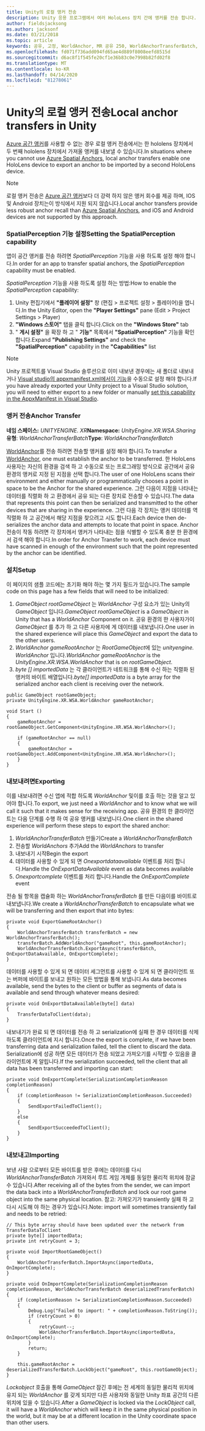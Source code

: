 ```yaml
---
title: Unity의 로컬 앵커 전송
description: Unity 응용 프로그램에서 여러 HoloLens 장치 간에 앵커를 전송 합니다.
author: fieldsjacksong
ms.author: jacksonf
ms.date: 03/21/2018
ms.topic: article
keywords: 공유, 고정, WorldAnchor, MR 공유 250, WorldAnchorTransferBatch, SpatialPerception, 전송, 로컬 앵커 전송, 앵커 내보내기, 앵커 가져오기
ms.openlocfilehash: fd071f736add094fd65ae4d889f8008eefd8515d
ms.sourcegitcommit: d6ac8f1f545fe20cf1e36b83c0e7998b82fd02f8
ms.translationtype: MT
ms.contentlocale: ko-KR
ms.lasthandoff: 04/14/2020
ms.locfileid: "81278061"
---
```

# <a name="local-anchor-transfers-in-unity"></a><span data-ttu-id="f0596-104">Unity의 로컬 앵커 전송</span><span class="sxs-lookup"><span data-stu-id="f0596-104">Local anchor transfers in Unity</span></span>

<span data-ttu-id="f0596-105"><a href="https://docs.microsoft.com/azure/spatial-anchors" target="_blank">Azure 공간 앵커</a>를 사용할 수 없는 경우 로컬 앵커 전송에서는 한 hololens 장치에서 두 번째 hololens 장치에서 가져올 앵커를 내보낼 수 있습니다.</span><span class="sxs-lookup"><span data-stu-id="f0596-105">In situations where you cannot use <a href="https://docs.microsoft.com/azure/spatial-anchors" target="_blank">Azure Spatial Anchors</a>, local anchor transfers enable one HoloLens device to export an anchor to be imported by a second HoloLens device.</span></span>

>[!NOTE]
><span data-ttu-id="f0596-106">로컬 앵커 전송은 <a href="https://docs.microsoft.com/azure/spatial-anchors" target="_blank">Azure 공간 앵커</a>보다 더 강력 하지 않은 앵커 회수를 제공 하며, IOS 및 Android 장치는이 방식에서 지원 되지 않습니다.</span><span class="sxs-lookup"><span data-stu-id="f0596-106">Local anchor transfers provide less robust anchor recall than <a href="https://docs.microsoft.com/azure/spatial-anchors" target="_blank">Azure Spatial Anchors</a>, and iOS and Android devices are not supported by this approach.</span></span>

### <a name="setting-the-spatialperception-capability"></a><span data-ttu-id="f0596-107">SpatialPerception 기능 설정</span><span class="sxs-lookup"><span data-stu-id="f0596-107">Setting the SpatialPerception capability</span></span>

<span data-ttu-id="f0596-108">앱이 공간 앵커를 전송 하려면 *SpatialPerception* 기능을 사용 하도록 설정 해야 합니다.</span><span class="sxs-lookup"><span data-stu-id="f0596-108">In order for an app to transfer spatial anchors, the *SpatialPerception* capability must be enabled.</span></span>

<span data-ttu-id="f0596-109">*SpatialPerception* 기능을 사용 하도록 설정 하는 방법:</span><span class="sxs-lookup"><span data-stu-id="f0596-109">How to enable the *SpatialPerception* capability:</span></span>
1. <span data-ttu-id="f0596-110">Unity 편집기에서 **"플레이어 설정"** 창 (편집 > 프로젝트 설정 > 플레이어)을 엽니다.</span><span class="sxs-lookup"><span data-stu-id="f0596-110">In the Unity Editor, open the **"Player Settings"** pane (Edit > Project Settings > Player)</span></span>
2. <span data-ttu-id="f0596-111">**"Windows 스토어"** 탭을 클릭 합니다.</span><span class="sxs-lookup"><span data-stu-id="f0596-111">Click on the **"Windows Store"** tab</span></span>
3. <span data-ttu-id="f0596-112">" **게시 설정"** 을 확장 하 고 " **기능"** 목록에서 **"SpatialPerception"** 기능을 확인 합니다.</span><span class="sxs-lookup"><span data-stu-id="f0596-112">Expand **"Publishing Settings"** and check the **"SpatialPerception"** capability in the **"Capabilities"** list</span></span>

>[!NOTE]
><span data-ttu-id="f0596-113">Unity 프로젝트를 Visual Studio 솔루션으로 이미 내보낸 경우에는 새 폴더로 내보내거나 [Visual studio의 appxmanifest.xml에서이 기능](local-anchor-transfers-in-directx.md#set-up-your-app-to-use-the-spatialperception-capability)을 수동으로 설정 해야 합니다.</span><span class="sxs-lookup"><span data-stu-id="f0596-113">If you have already exported your Unity project to a Visual Studio solution, you will need to either export to a new folder or manually [set this capability in the AppxManifest in Visual Studio](local-anchor-transfers-in-directx.md#set-up-your-app-to-use-the-spatialperception-capability).</span></span>

### <a name="anchor-transfer"></a><span data-ttu-id="f0596-114">앵커 전송</span><span class="sxs-lookup"><span data-stu-id="f0596-114">Anchor Transfer</span></span>

<span data-ttu-id="f0596-115">**네임 스페이스:** *UNITYENGINE. XR*</span><span class="sxs-lookup"><span data-stu-id="f0596-115">**Namespace:** *UnityEngine.XR.WSA.Sharing*</span></span><br>
<span data-ttu-id="f0596-116">**유형**: *WorldAnchorTransferBatch*</span><span class="sxs-lookup"><span data-stu-id="f0596-116">**Type**: *WorldAnchorTransferBatch*</span></span>

<span data-ttu-id="f0596-117">[WorldAnchor](coordinate-systems-in-unity.md)를 전송 하려면 전송할 앵커를 설정 해야 합니다.</span><span class="sxs-lookup"><span data-stu-id="f0596-117">To transfer a [WorldAnchor](coordinate-systems-in-unity.md), one must establish the anchor to be transferred.</span></span> <span data-ttu-id="f0596-118">한 HoloLens 사용자는 자신의 환경을 검색 하 고 수동으로 또는 프로그래밍 방식으로 공간에서 공유 환경의 앵커로 지정 된 지점을 선택 합니다.</span><span class="sxs-lookup"><span data-stu-id="f0596-118">The user of one HoloLens scans their environment and either manually or programmatically chooses a point in space to be the Anchor for the shared experience.</span></span> <span data-ttu-id="f0596-119">그런 다음이 지점을 나타내는 데이터를 직렬화 하 고 환경에서 공유 되는 다른 장치로 전송할 수 있습니다.</span><span class="sxs-lookup"><span data-stu-id="f0596-119">The data that represents this point can then be serialized and transmitted to the other devices that are sharing in the experience.</span></span> <span data-ttu-id="f0596-120">그런 다음 각 장치는 앵커 데이터를 역직렬화 하 고 공간에서 해당 지점을 찾으려고 시도 합니다.</span><span class="sxs-lookup"><span data-stu-id="f0596-120">Each device then de-serializes the anchor data and attempts to locate that point in space.</span></span> <span data-ttu-id="f0596-121">Anchor 전송이 작동 하려면 각 장치에서 앵커가 나타내는 점을 식별할 수 있도록 충분 한 환경에서 검색 해야 합니다.</span><span class="sxs-lookup"><span data-stu-id="f0596-121">In order for Anchor Transfer to work, each device must have scanned in enough of the environment such that the point represented by the anchor can be identified.</span></span>

### <a name="setup"></a><span data-ttu-id="f0596-122">설치</span><span class="sxs-lookup"><span data-stu-id="f0596-122">Setup</span></span>

<span data-ttu-id="f0596-123">이 페이지의 샘플 코드에는 초기화 해야 하는 몇 가지 필드가 있습니다.</span><span class="sxs-lookup"><span data-stu-id="f0596-123">The sample code on this page has a few fields that will need to be initialized:</span></span>
1. <span data-ttu-id="f0596-124">*GameObject rootGameObject* 는 *WorldAnchor* 구성 요소가 있는 Unity의 *GameObject* 입니다.</span><span class="sxs-lookup"><span data-stu-id="f0596-124">*GameObject rootGameObject* is a *GameObject* in Unity that has a *WorldAnchor* Component on it.</span></span> <span data-ttu-id="f0596-125">공유 환경의 한 사용자가이 *GameObject* 를 추가 하 고 다른 사용자에 게 데이터를 내보냅니다.</span><span class="sxs-lookup"><span data-stu-id="f0596-125">One user in the shared experience will place this *GameObject* and export the data to the other users.</span></span>
2. <span data-ttu-id="f0596-126">*WorldAnchor gameRootAnchor* 는 *RootGameObject*에 있는 *unityengine. WorldAnchor* 입니다.</span><span class="sxs-lookup"><span data-stu-id="f0596-126">*WorldAnchor gameRootAnchor* is the *UnityEngine.XR.WSA.WorldAnchor* that is on *rootGameObject*.</span></span>
3. <span data-ttu-id="f0596-127">*byte [] importedData* 는 각 클라이언트가 네트워크를 통해 수신 하는 직렬화 된 앵커의 바이트 배열입니다.</span><span class="sxs-lookup"><span data-stu-id="f0596-127">*byte[] importedData* is a byte array for the serialized anchor each client is receiving over the network.</span></span>

```
public GameObject rootGameObject;
private UnityEngine.XR.WSA.WorldAnchor gameRootAnchor;

void Start ()
{
    gameRootAnchor = rootGameObject.GetComponent<UnityEngine.XR.WSA.WorldAnchor>();

    if (gameRootAnchor == null)
    {
        gameRootAnchor = rootGameObject.AddComponent<UnityEngine.XR.WSA.WorldAnchor>();
    }
}
```

### <a name="exporting"></a><span data-ttu-id="f0596-128">내보내려면</span><span class="sxs-lookup"><span data-stu-id="f0596-128">Exporting</span></span>

<span data-ttu-id="f0596-129">이를 내보내려면 수신 앱에 적합 하도록 *WorldAnchor* 및이를 호출 하는 것을 알고 있어야 합니다.</span><span class="sxs-lookup"><span data-stu-id="f0596-129">To export, we just need a *WorldAnchor* and to know what we will call it such that it makes sense for the receiving app.</span></span> <span data-ttu-id="f0596-130">공유 환경의 한 클라이언트는 다음 단계를 수행 하 여 공유 앵커를 내보냅니다.</span><span class="sxs-lookup"><span data-stu-id="f0596-130">One client in the shared experience will perform these steps to export the shared anchor:</span></span>
1. <span data-ttu-id="f0596-131">*WorldAnchorTransferBatch* 만들기</span><span class="sxs-lookup"><span data-stu-id="f0596-131">Create a *WorldAnchorTransferBatch*</span></span>
2. <span data-ttu-id="f0596-132">전송할 *WorldAnchors* 추가</span><span class="sxs-lookup"><span data-stu-id="f0596-132">Add the *WorldAnchors* to transfer</span></span>
3. <span data-ttu-id="f0596-133">내보내기 시작</span><span class="sxs-lookup"><span data-stu-id="f0596-133">Begin the export</span></span>
4. <span data-ttu-id="f0596-134">데이터를 사용할 수 있게 되 면 *Onexportdataavailable* 이벤트를 처리 합니다.</span><span class="sxs-lookup"><span data-stu-id="f0596-134">Handle the *OnExportDataAvailable* event as data becomes available</span></span>
5. <span data-ttu-id="f0596-135">*Onexportcomplete* 이벤트를 처리 합니다.</span><span class="sxs-lookup"><span data-stu-id="f0596-135">Handle the *OnExportComplete* event</span></span>

<span data-ttu-id="f0596-136">전송 될 항목을 캡슐화 하는 *WorldAnchorTransferBatch* 를 만든 다음이를 바이트로 내보냅니다.</span><span class="sxs-lookup"><span data-stu-id="f0596-136">We create a *WorldAnchorTransferBatch* to encapsulate what we will be transferring and then export that into bytes:</span></span>

```
private void ExportGameRootAnchor()
{
    WorldAnchorTransferBatch transferBatch = new WorldAnchorTransferBatch();
    transferBatch.AddWorldAnchor("gameRoot", this.gameRootAnchor);
    WorldAnchorTransferBatch.ExportAsync(transferBatch, OnExportDataAvailable, OnExportComplete);
}
```

<span data-ttu-id="f0596-137">데이터를 사용할 수 있게 되 면 데이터 세그먼트를 사용할 수 있게 되 면 클라이언트 또는 버퍼에 바이트를 보내고 원하는 모든 방법을 통해 보냅니다.</span><span class="sxs-lookup"><span data-stu-id="f0596-137">As data becomes available, send the bytes to the client or buffer as segments of data is available and send through whatever means desired:</span></span>

```
private void OnExportDataAvailable(byte[] data)
{
    TransferDataToClient(data);
}
```

<span data-ttu-id="f0596-138">내보내기가 완료 되 면 데이터를 전송 하 고 serialization에 실패 한 경우 데이터를 삭제 하도록 클라이언트에 지시 합니다.</span><span class="sxs-lookup"><span data-stu-id="f0596-138">Once the export is complete, if we have been transferring data and serialization failed, tell the client to discard the data.</span></span> <span data-ttu-id="f0596-139">Serialization에 성공 하면 모든 데이터가 전송 되었고 가져오기를 시작할 수 있음을 클라이언트에 게 알립니다.</span><span class="sxs-lookup"><span data-stu-id="f0596-139">If the serialization succeeded, tell the client that all data has been transferred and importing can start:</span></span>

```
private void OnExportComplete(SerializationCompletionReason completionReason)
{
    if (completionReason != SerializationCompletionReason.Succeeded)
    {
        SendExportFailedToClient();
    }
    else
    {
        SendExportSucceededToClient();
    }
}
```

### <a name="importing"></a><span data-ttu-id="f0596-140">내보내고</span><span class="sxs-lookup"><span data-stu-id="f0596-140">Importing</span></span>

<span data-ttu-id="f0596-141">보낸 사람 으로부터 모든 바이트를 받은 후에는 데이터를 다시 *WorldAnchorTransferBatch* 가져와서 루트 게임 개체를 동일한 물리적 위치에 잠글 수 있습니다.</span><span class="sxs-lookup"><span data-stu-id="f0596-141">After receiving all of the bytes from the sender, we can import the data back into a *WorldAnchorTransferBatch* and lock our root game object into the same physical location.</span></span> <span data-ttu-id="f0596-142">참고: 가져오기가 transiently 실패 하 고 다시 시도해 야 하는 경우가 있습니다.</span><span class="sxs-lookup"><span data-stu-id="f0596-142">Note: import will sometimes transiently fail and needs to be retried:</span></span>

```
// This byte array should have been updated over the network from TransferDataToClient
private byte[] importedData;
private int retryCount = 3;

private void ImportRootGameObject()
{
    WorldAnchorTransferBatch.ImportAsync(importedData, OnImportComplete);
}

private void OnImportComplete(SerializationCompletionReason completionReason, WorldAnchorTransferBatch deserializedTransferBatch)
{
    if (completionReason != SerializationCompletionReason.Succeeded)
    {
        Debug.Log("Failed to import: " + completionReason.ToString());
        if (retryCount > 0)
        {
            retryCount--;
            WorldAnchorTransferBatch.ImportAsync(importedData, OnImportComplete);
        }
        return;
    }

    this.gameRootAnchor = deserializedTransferBatch.LockObject("gameRoot", this.rootGameObject);
}
```

<span data-ttu-id="f0596-143">*Lockobject* 호출을 통해 *GameObject* 잠긴 후에는 전 세계의 동일한 물리적 위치에 유지 되는 *WorldAnchor* 를 갖게 되지만 다른 사용자와 동일한 Unity 좌표 공간의 다른 위치에 있을 수 있습니다.</span><span class="sxs-lookup"><span data-stu-id="f0596-143">After a *GameObject* is locked via the *LockObject* call, it will have a *WorldAnchor* which will keep it in the same physical position in the world, but it may be at a different location in the Unity coordinate space than other users.</span></span>

